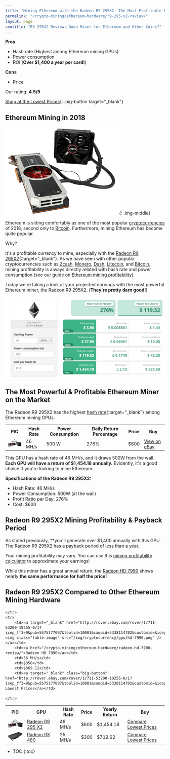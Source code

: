 ```yaml
---
title: "Mining Ethereum with the Radeon R9 295X2: The Most Profitable Ethereum Miner"
permalink: "/crypto-mining/ethereum-hardware/r9-295-x2-review/"
layout: page
seotitle: "R9 295X2 Review: Good Miner for Ethereum and Other Coins?" 
---
```


**Pros**

* Hash rate (Highest among Ethereum mining GPUs)
* Power consumption 
* ROI (**Over $1,400 a year per card!**)

**Cons**

* Price 

Our rating: **4.5/5**

[Shop at the Lowest Prices](http://rover.ebay.com/rover/1/711-53200-19255-0/1?icep_ff3=9&pub=5575177097&toolid=10001&campid=5338114702&customid=&icep_uq=Radeon+R9+295X2&icep_sellerId=&icep_ex_kw=&icep_sortBy=12&icep_catId=&icep_minPrice=&icep_maxPrice=&ipn=psmain&icep_vectorid=229466&kwid=902099&mtid=824&kw=lg){: .big-button target="_blank"} 

## Ethereum Mining in 2018 
![Radeon R9 295X2](/img/gpu/xfx-295x2.png){: .img-middle}

Ethereum is sitting comfortably as one of the most popular [cryptocurrencies](/crypto-mining/) of 2018, second only to [Bitcoin](/crypto-mining/bitcoin-hardware/). Furthermore, mining Ethereum has become quite popular. 

Why?

It's a profitable currency to mine, especially with the [Radeon R9 295X2](http://rover.ebay.com/rover/1/711-53200-19255-0/1?icep_ff3=9&pub=5575177097&toolid=10001&campid=5338114702&customid=&icep_uq=Radeon+R9+295X2&icep_sellerId=&icep_ex_kw=&icep_sortBy=12&icep_catId=&icep_minPrice=&icep_maxPrice=&ipn=psmain&icep_vectorid=229466&kwid=902099&mtid=824&kw=lg){:target="_blank"}. As we have seen with other popular cryptocurrencies such as [Zcash](/crypto-mining/zcash-hardware/), [Monero](/crypto-mining/monero-hardware/), [Dash](/crypto-mining/dash-hardware/), [Litecoin](/crypto-mining/litecoin-hardware/), and [Bitcoin](/crypto-mining/bitcoin-hardware), mining profitability is always directly related with hash rate and power consumption (see our guide on [Ethereum mining profitability](/crypto-mining/ethereum-mining-profitability/)). 

Today we're taking a look at your projected earnings with the most powerful Ethereum miner, the Radeon R9 295X2. (**They're pretty darn good!**)

![Profit](/img/cryptocurrency/ethereum-mining-profitability.png)

## The Most Powerful & Profitable Ethereum Miner on the Market

The Radeon R9 295X2 has the highest [hash rate](https://99bitcoins.com/what-is-bitcoin-hash/){:target="_blank"} among Ethereum mining GPUs. 

<table class="basic-table" align="center">
	<tr>
		<th>PIC</th>
		<th>Hash Rate</th>
		<th>Power Consumption</th>
		<th>Daily Return Percentage</th>
		<th>Price</th>
		<th>Buy</th>
	</tr>
	<tr>
		<td><a target="_blank" href="http://rover.ebay.com/rover/1/711-53200-19255-0/1?icep_ff3=9&pub=5575177097&toolid=10001&campid=5338114702&customid=&icep_uq=Radeon+R9+295X2&icep_sellerId=&icep_ex_kw=&icep_sortBy=12&icep_catId=&icep_minPrice=&icep_maxPrice=&ipn=psmain&icep_vectorid=229466&kwid=902099&mtid=824&kw=lg"><img class="table-image" src="/img/cryptocurrency/gpu/r9-295-x2.png" /></a></td>
		<td>46 MH/s</td>
		<td>500 W</td>
		<td>276%</td>
		<td>$600</td>
		<td><a target="_blank" class="big-button" href="http://rover.ebay.com/rover/1/711-53200-19255-0/1?icep_ff3=9&pub=5575177097&toolid=10001&campid=5338114702&customid=&icep_uq=Radeon+R9+295X2&icep_sellerId=&icep_ex_kw=&icep_sortBy=12&icep_catId=&icep_minPrice=&icep_maxPrice=&ipn=psmain&icep_vectorid=229466&kwid=902099&mtid=824&kw=lg">View on eBay</a></td>
	</tr>
</table>

This GPU has a hash rate of 46 MH/s, and it draws 500W from the wall. **Each GPU will have a return of $1,454.18 annually.** Evidently, it's a good choice if you're looking to mine Ethereum. 

**Specifications of the Radeon R9 295X2:**

* Hash Rate: 46 MH/s
* Power Consumption: 500W (at the wall)
* Profit Ratio per Day: 276%
* Cost: $600

## Radeon R9 295X2 Mining Profitability & Payback Period 

As stated previously, **you'll generate over $1,400 annually with this GPU. The Radeon R9 295X2 has a payback period of less than a year.   

Your mining profitability may vary. You can use this [mining profitability calculator](https://www.cryptocompare.com/mining/calculator/eth?HashingPower=46&HashingUnit=MH%2Fs&PowerConsumption=500&CostPerkWh=0.12) to approximate your earnings! 

While this miner has a great annual return, the [Radeon HD 7990](/crypto-mining/ethereum-hardware/radeon-hd-7990-review/) shows nearly **the same performance for half the price!**

## Radeon R9 295X2 Compared to Other Ethereum Mining Hardware

<table class="basic-table" align="center">
	<tr>
		<th>PIC</th>
		<th>GPU</th>
		<th>Hash Rate</th>
		<th>Price</th>
		<th>Yearly Return</th>
		<th>Buy</th>
	</tr>
	<tr>
		<td><a href="/crypto-mining/ethereum-hardware/r9-295-x2-review/"><img class="table-image" src="/img/cryptocurrency/gpu/r9-295-x2.png" /></a></td>
		<td><a href="/crypto-mining/ethereum-hardware/r9-295-x2-review/">Radeon R9 295 X2</a></td>
		<td>46 MH/s</td>
		<td>$600</td>
		<td>$1,454.18</td>
		<td><a target="_blank" class="big-button" href="http://rover.ebay.com/rover/1/711-53200-19255-0/1?icep_ff3=9&pub=5575177097&toolid=10001&campid=5338114702&customid=&icep_uq=radeon+r9+295x2&icep_sellerId=&icep_ex_kw=&icep_sortBy=12&icep_catId=&icep_minPrice=&icep_maxPrice=&ipn=psmain&icep_vectorid=229466&kwid=902099&mtid=824&kw=lg">Compare Lowest Prices</a></td>
	</tr>
	<tr>
		<td><a target="_blank" href="http://rover.ebay.com/rover/1/711-53200-19255-0/1?icep_ff3=9&pub=5575177097&toolid=10001&campid=5338114702&customid=&icep_uq=radeon+rx+480&icep_sellerId=&icep_ex_kw=&icep_sortBy=12&icep_catId=&icep_minPrice=&icep_maxPrice=&ipn=psmain&icep_vectorid=229466&kwid=902099&mtid=824&kw=lg"><img class="table-image" src="/img/cryptocurrency/gpu/rx-480-8gb.png" /></a></td>
		<td><a href="/crypto-mining/ethereum-hardware/radeon-rx-480-review/">Radeon RX 480</a></td>
		<td>25 MH/s</td>
		<td>$300</td>
		<td>$719.62</td>
		<td><a target="_blank" class="big-button" href="http://rover.ebay.com/rover/1/711-53200-19255-0/1?icep_ff3=9&pub=5575177097&toolid=10001&campid=5338114702&customid=&icep_uq=radeon+rx+480&icep_sellerId=&icep_ex_kw=&icep_sortBy=12&icep_catId=&icep_minPrice=&icep_maxPrice=&ipn=psmain&icep_vectorid=229466&kwid=902099&mtid=824&kw=lg">Compare Lowest Prices</a></td>
		
	</tr>
	<tr>
		<td><a target="_blank" href="http://rover.ebay.com/rover/1/711-53200-19255-0/1?icep_ff3=9&pub=5575177097&toolid=10001&campid=5338114702&customid=&icep_uq=radeon+hd+7990&icep_sellerId=&icep_ex_kw=&icep_sortBy=12&icep_catId=&icep_minPrice=&icep_maxPrice=&ipn=psmain&icep_vectorid=229466&kwid=902099&mtid=824&kw=lg"><img class="table-image" src="/img/cryptocurrency/gpu/hd-7990.png" /></a></td>
		<td><a href="/crypto-mining/ethereum-hardware/radeon-hd-7990-review/">Radeon HD 7990</a></td>
		<td>36 MH/s</td>
		<td>$350</td>
		<td>$869.12</td>
		<td><a target="_blank" class="big-button" href="http://rover.ebay.com/rover/1/711-53200-19255-0/1?icep_ff3=9&pub=5575177097&toolid=10001&campid=5338114702&customid=&icep_uq=radeon+hd+7990&icep_sellerId=&icep_ex_kw=&icep_sortBy=12&icep_catId=&icep_minPrice=&icep_maxPrice=&ipn=psmain&icep_vectorid=229466&kwid=902099&mtid=824&kw=lg">Compare Lowest Prices</a></td>
		
	</tr>
	
</table>

* TOC
{:toc}
